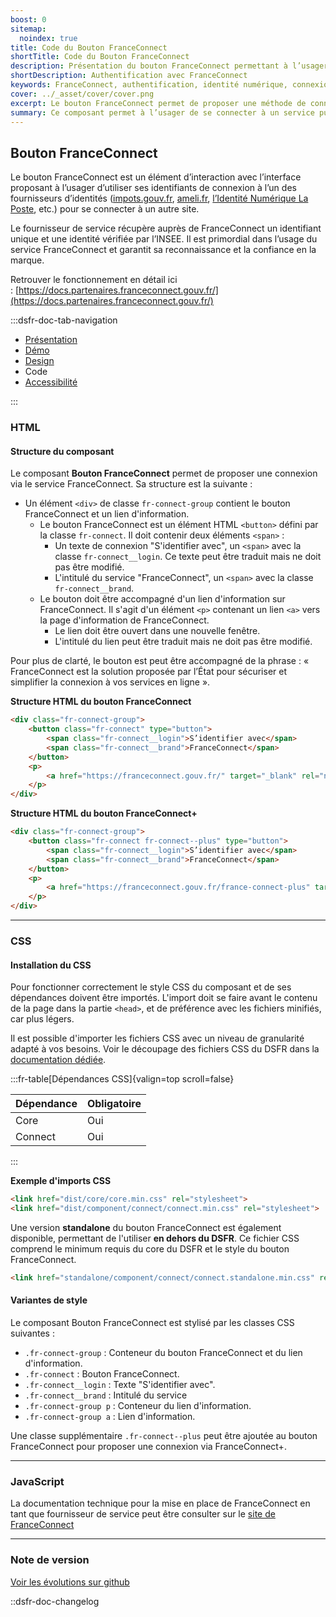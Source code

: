 ```yaml
---
boost: 0
sitemap:
  noindex: true
title: Code du Bouton FranceConnect
shortTitle: Code du Bouton FranceConnect
description: Présentation du bouton FranceConnect permettant à l’usager de s’authentifier via un fournisseur d’identité officiel reconnu par l’État.
shortDescription: Authentification avec FranceConnect
keywords: FranceConnect, authentification, identité numérique, connexion, bouton, DSFR, sécurité, accessibilité
cover: ../_asset/cover/cover.png
excerpt: Le bouton FranceConnect permet de proposer une méthode de connexion sécurisée en utilisant l’identité numérique d’un fournisseur agréé. Il s’intègre dans les interfaces comme premier choix d’authentification.
summary: Ce composant permet à l’usager de se connecter à un service public en ligne via FranceConnect, solution officielle d’identification. Il garantit la fiabilité de l’identité transmise et s’intègre comme option d’authentification prioritaire. Le bouton suit des règles d’intégration strictes pour assurer sa clarté, éviter toute confusion avec d’autres services et maintenir la confiance dans la marque FranceConnect.
---
```


## Bouton FranceConnect

Le bouton FranceConnect est un élément d’interaction avec l’interface proposant à l’usager d’utiliser ses identifiants de connexion à l’un des fournisseurs d’identités ([impots.gouv.fr](http://impots.gouv.fr/), [ameli.fr](http://ameli.fr/), [l’Identité Numérique La Poste](https://lidentitenumerique.laposte.fr/), etc.) pour se connecter à un autre site.

Le fournisseur de service récupère auprès de FranceConnect un identifiant unique et une identité vérifiée par l’INSEE. Il est primordial dans l’usage du service FranceConnect et garantit sa reconnaissance et la confiance en la marque.

Retrouver le fonctionnement en détail ici : [https://docs.partenaires.franceconnect.gouv.fr/](https://docs.partenaires.franceconnect.gouv.fr/)

:::dsfr-doc-tab-navigation

- [Présentation](../index.md)
- [Démo](../demo/index.md)
- [Design](../design/index.md)
- Code
- [Accessibilité](../accessibility/index.md)

:::

### HTML

#### Structure du composant

Le composant **Bouton FranceConnect** permet de proposer une connexion via le service FranceConnect. Sa structure est la suivante :

- Un élément `<div>` de classe `fr-connect-group` contient le bouton FranceConnect et un lien d'information.
  - Le bouton FranceConnect est un élément HTML `<button>` défini par la classe `fr-connect`. Il doit contenir deux éléments `<span>` :
    - Un texte de connexion "S'identifier avec", un `<span>` avec la classe `fr-connect__login`. Ce texte peut être traduit mais ne doit pas être modifié.
    - L'intitulé du service "FranceConnect", un `<span>` avec la classe `fr-connect__brand`.
  - Le bouton doit être accompagné d'un lien d'information sur FranceConnect. Il s'agit d'un élément `<p>` contenant un lien `<a>` vers la page d'information de FranceConnect.
    - Le lien doit être ouvert dans une nouvelle fenêtre.
    - L'intitulé du lien peut être traduit mais ne doit pas être modifié.

Pour plus de clarté, le bouton est peut être accompagné de la phrase :
« FranceConnect est la solution proposée par l’État pour sécuriser et simplifier la connexion à vos services en ligne ».

**Structure HTML du bouton FranceConnect**

```HTML
<div class="fr-connect-group">
    <button class="fr-connect" type="button">
        <span class="fr-connect__login">S’identifier avec</span>
        <span class="fr-connect__brand">FranceConnect</span>
    </button>
    <p>
        <a href="https://franceconnect.gouv.fr/" target="_blank" rel="noopener" title="Qu’est-ce que FranceConnect ? - nouvelle fenêtre">Qu’est-ce que FranceConnect ?</a>
    </p>
</div>
```

**Structure HTML du bouton FranceConnect+**

```HTML
<div class="fr-connect-group">
    <button class="fr-connect fr-connect--plus" type="button">
        <span class="fr-connect__login">S’identifier avec</span>
        <span class="fr-connect__brand">FranceConnect</span>
    </button>
    <p>
        <a href="https://franceconnect.gouv.fr/france-connect-plus" target="_blank" rel="noopener" title="Qu’est-ce que FranceConnect+ ? - nouvelle fenêtre">Qu’est-ce que FranceConnect+ ?</a>
    </p>
</div>
```

---

### CSS

#### Installation du CSS

Pour fonctionner correctement le style CSS du composant et de ses dépendances doivent être importés. L'import doit se faire avant le contenu de la page dans la partie `<head>`, et de préférence avec les fichiers minifiés, car plus légers.

Il est possible d'importer les fichiers CSS avec un niveau de granularité adapté à vos besoins. Voir le découpage des fichiers CSS du DSFR dans la [documentation dédiée](path:/getting-started/developer/get-started#les-css).

:::fr-table[Dépendances CSS]{valign=top scroll=false}

| Dépendance | Obligatoire |
|------------|-------------|
| Core       | Oui         |
| Connect    | Oui         |

:::

**Exemple d'imports CSS**

```HTML
<link href="dist/core/core.min.css" rel="stylesheet">
<link href="dist/component/connect/connect.min.css" rel="stylesheet">
```

Une version <span lang="en">**standalone**</span> du bouton FranceConnect est également disponible, permettant de l'utiliser **en dehors du DSFR**.
Ce fichier CSS comprend le minimum requis du core du DSFR et le style du bouton FranceConnect.

```HTML
<link href="standalone/component/connect/connect.standalone.min.css" rel="stylesheet">
```

#### Variantes de style

Le composant Bouton FranceConnect est stylisé par les classes CSS suivantes :

- `.fr-connect-group` : Conteneur du bouton FranceConnect et du lien d'information.
- `.fr-connect` : Bouton FranceConnect.
- `.fr-connect__login` : Texte "S'identifier avec".
- `.fr-connect__brand` : Intitulé du service
- `.fr-connect-group p` : Conteneur du lien d'information.
- `.fr-connect-group a` : Lien d'information.

Une classe supplémentaire `.fr-connect--plus` peut être ajoutée au bouton FranceConnect pour proposer une connexion via FranceConnect+.

---

### JavaScript

La documentation technique pour la mise en place de FranceConnect en tant que fournisseur de service peut être consulter sur le [site de FranceConnect](https://partenaires.franceconnect.gouv.fr/fcp/fournisseur-service)

---

### Note de version

[Voir les évolutions sur github](https://github.com/GouvernementFR/dsfr/pulls?q=is%3Apr+is%3Aclosed+is%3Amerged+connect+)

::dsfr-doc-changelog
